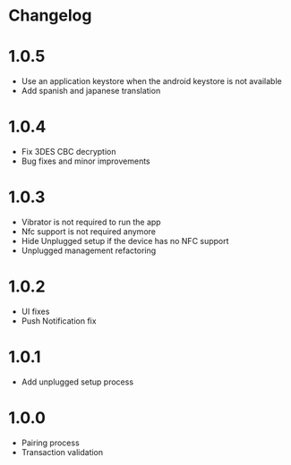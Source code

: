 # Changelog
1.0.5
===
- Use an application keystore when the android keystore is not available
- Add spanish and japanese translation

1.0.4
===
- Fix 3DES CBC decryption
- Bug fixes and minor improvements

1.0.3
===
- Vibrator is not required to run the app
- Nfc support is not required anymore
- Hide Unplugged setup if the device has no NFC support
- Unplugged management refactoring

1.0.2
===
- UI fixes
- Push Notification fix

1.0.1
===
- Add unplugged setup process

1.0.0
===
- Pairing process
- Transaction validation